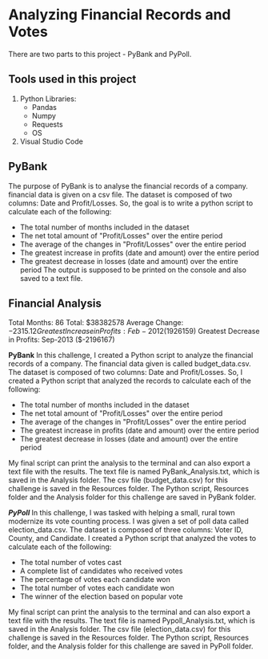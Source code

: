 # Analyzing Financial Records and Votes

There are two parts to this project - PyBank and PyPoll. 

## Tools used in this project
1. Python
   Libraries:
   - Pandas
   - Numpy
   - Requests
   - OS
2. Visual Studio Code

## PyBank
The purpose of PyBank is to analyse the financial records of a company. financial data is given on a csv file. The dataset is composed of two columns: Date and Profit/Losses. So, the goal is to write a python script to calculate each of the following:
- The total number of months included in the dataset
- The net total amount of "Profit/Losses" over the entire period
- The average of the changes in "Profit/Losses" over the entire period
- The greatest increase in profits (date and amount) over the entire period
- The greatest decrease in losses (date and amount) over the entire period
The output is supposed to be printed on the console and also saved to a text file.

Financial Analysis 
------------------------------------------------------- 
Total Months: 86 
Total: $38382578 
Average Change: $-2315.12 
Greatest Increase in Profits: Feb-2012 ($1926159) 
Greatest Decrease in Profits: Sep-2013 ($-2196167) 


******PyBank******
In this challenge, I created a Python script to analyze the financial records of a company. The financial data given is called budget_data.csv. 
The dataset is composed of two columns: Date and Profit/Losses. So, I created a Python script that analyzed the records to calculate each of the following:
- The total number of months included in the dataset
- The net total amount of "Profit/Losses" over the entire period
- The average of the changes in "Profit/Losses" over the entire period
- The greatest increase in profits (date and amount) over the entire period
- The greatest decrease in losses (date and amount) over the entire period

My final script can print the analysis to the terminal and can also export a text file with the results. The text file is named PyBank_Analysis.txt, which is saved in the Analysis folder. The csv file (budget_data.csv) for this challenge is saved in the Resources folder.
The Python script, Resources folder and the Analysis folder for this challenge are saved in PyBank folder. 


 

*******PyPoll*******
In this challenge, I was tasked with helping a small, rural town modernize its vote counting process. I was given a set of poll data called election_data.csv. 
The dataset is composed of three columns: Voter ID, County, and Candidate. I created a Python script that analyzed the votes to calculate each of the following:
- The total number of votes cast
- A complete list of candidates who received votes
- The percentage of votes each candidate won
- The total number of votes each candidate won
- The winner of the election based on popular vote

My final script can print the analysis to the terminal and can also export a text file with the results. The text file is named Pypoll_Analysis.txt, which is saved in the Analysis folder. The csv file (election_data.csv) for this challenge is saved in the Resources folder. 
The Python script, Resources folder, and the Analysis folder for this challenge are saved in PyPoll folder. 




